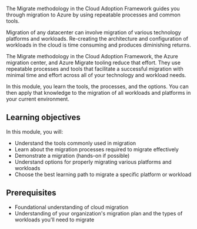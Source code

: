 The Migrate methodology in the Cloud Adoption Framework guides you through migration to Azure by using repeatable processes and common tools.

Migration of any datacenter can involve migration of various technology platforms and workloads. Re-creating the architecture and configuration of workloads in the cloud is time consuming and produces diminishing returns. 

The Migrate methodology in the Cloud Adoption Framework, the Azure migration center, and Azure Migrate tooling reduce that effort. They use repeatable processes and tools that facilitate a successful migration with minimal time and effort across all of your technology and workload needs.

In this module, you learn the tools, the processes, and the options. You can then apply that knowledge to the migration of all workloads and platforms in your current environment.

## Learning objectives

In this module, you will:

- Understand the tools commonly used in migration
- Learn about the migration processes required to migrate effectively
- Demonstrate a migration (hands-on if possible)
- Understand options for properly migrating various platforms and workloads
- Choose the best learning path to migrate a specific platform or workload

## Prerequisites

- Foundational understanding of cloud migration
- Understanding of your organization's migration plan and the types of workloads you'll need to migrate
